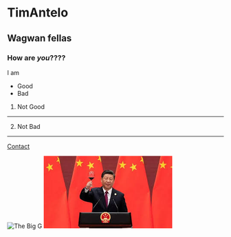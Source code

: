 # TimAntelo
## Wagwan fellas
### How **are** *you*????
I am 
- Good
- Bad

1. Not Good

---

2. Not Bad

---

[Contact](https://tantelot.github.io/contact.html)

![The Big G](https://upload.wikimedia.org/wikipedia/commons/thumb/5/53/Google_%22G%22_Logo.svg/2048px-Google_%22G%22_Logo.svg.png)
![He looks like a nice man](https://github.com/Tantelot/Tantelot.github.io/blob/main/images.jfif)
